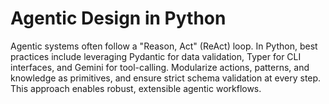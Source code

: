 # Agentic Design in Python
Agentic systems often follow a "Reason, Act" (ReAct) loop. In Python, best practices include leveraging Pydantic for data validation, Typer for CLI interfaces, and Gemini for tool-calling. Modularize actions, patterns, and knowledge as primitives, and ensure strict schema validation at every step. This approach enables robust, extensible agentic workflows.
